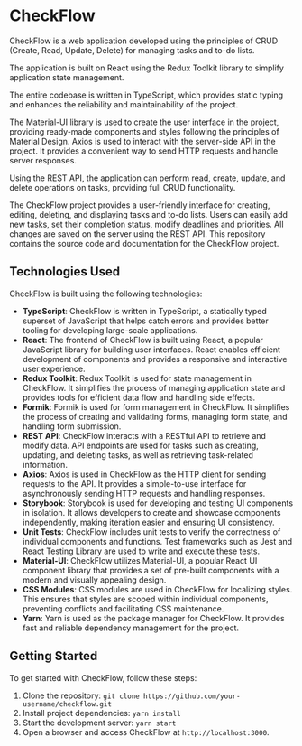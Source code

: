 # CheckFlow

CheckFlow is a web application developed using the principles of CRUD (Create, Read, Update, Delete) for managing tasks and to-do lists.

The application is built on React using the Redux Toolkit library to simplify application state management.

The entire codebase is written in TypeScript, which provides static typing and enhances the reliability and maintainability of the project.

The Material-UI library is used to create the user interface in the project, providing ready-made components and styles following the principles of Material Design. Axios is used to interact with the server-side API in the project. It provides a convenient way to send HTTP requests and handle server responses.

Using the REST API, the application can perform read, create, update, and delete operations on tasks, providing full CRUD functionality.

The CheckFlow project provides a user-friendly interface for creating, editing, deleting, and displaying tasks and to-do lists. Users can easily add new tasks, set their completion status, modify deadlines and priorities. All changes are saved on the server using the REST API. This repository contains the source code and documentation for the CheckFlow project.

## Technologies Used

CheckFlow is built using the following technologies:

- **TypeScript**: CheckFlow is written in TypeScript, a statically typed superset of JavaScript that helps catch errors and provides better tooling for developing large-scale applications.
- **React**: The frontend of CheckFlow is built using React, a popular JavaScript library for building user interfaces. React enables efficient development of components and provides a responsive and interactive user experience.
- **Redux Toolkit**: Redux Toolkit is used for state management in CheckFlow. It simplifies the process of managing application state and provides tools for efficient data flow and handling side effects.
- **Formik**: Formik is used for form management in CheckFlow. It simplifies the process of creating and validating forms, managing form state, and handling form submission.
- **REST API**: CheckFlow interacts with a RESTful API to retrieve and modify data. API endpoints are used for tasks such as creating, updating, and deleting tasks, as well as retrieving task-related information.
- **Axios**: Axios is used in CheckFlow as the HTTP client for sending requests to the API. It provides a simple-to-use interface for asynchronously sending HTTP requests and handling responses.
- **Storybook**: Storybook is used for developing and testing UI components in isolation. It allows developers to create and showcase components independently, making iteration easier and ensuring UI consistency.
- **Unit Tests**: CheckFlow includes unit tests to verify the correctness of individual components and functions. Test frameworks such as Jest and React Testing Library are used to write and execute these tests.
- **Material-UI**: CheckFlow utilizes Material-UI, a popular React UI component library that provides a set of pre-built components with a modern and visually appealing design.
- **CSS Modules**: CSS modules are used in CheckFlow for localizing styles. This ensures that styles are scoped within individual components, preventing conflicts and facilitating CSS maintenance.
- **Yarn**: Yarn is used as the package manager for CheckFlow. It provides fast and reliable dependency management for the project.

## Getting Started

To get started with CheckFlow, follow these steps:

1. Clone the repository: `git clone https://github.com/your-username/checkflow.git`
2. Install project dependencies: `yarn install`
3. Start the development server: `yarn start`
4. Open a browser and access CheckFlow at `http://localhost:3000`.